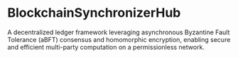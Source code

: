 # BlockchainSynchronizerHub
A decentralized ledger framework leveraging asynchronous Byzantine Fault Tolerance (aBFT) consensus and homomorphic encryption, enabling secure and efficient multi-party computation on a permissionless network.
